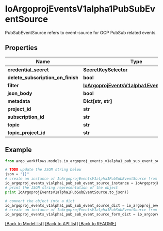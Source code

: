 # IoArgoprojEventsV1alpha1PubSubEventSource

PubSubEventSource refers to event-source for GCP PubSub related events.

## Properties

Name | Type | Description | Notes
------------ | ------------- | ------------- | -------------
**credential_secret** | [**SecretKeySelector**](SecretKeySelector.md) |  | [optional] 
**delete_subscription_on_finish** | **bool** |  | [optional] 
**filter** | [**IoArgoprojEventsV1alpha1EventSourceFilter**](IoArgoprojEventsV1alpha1EventSourceFilter.md) |  | [optional] 
**json_body** | **bool** |  | [optional] 
**metadata** | **Dict[str, str]** |  | [optional] 
**project_id** | **str** |  | [optional] 
**subscription_id** | **str** |  | [optional] 
**topic** | **str** |  | [optional] 
**topic_project_id** | **str** |  | [optional] 

## Example

```python
from argo_workflows.models.io_argoproj_events_v1alpha1_pub_sub_event_source import IoArgoprojEventsV1alpha1PubSubEventSource

# TODO update the JSON string below
json = "{}"
# create an instance of IoArgoprojEventsV1alpha1PubSubEventSource from a JSON string
io_argoproj_events_v1alpha1_pub_sub_event_source_instance = IoArgoprojEventsV1alpha1PubSubEventSource.from_json(json)
# print the JSON string representation of the object
print IoArgoprojEventsV1alpha1PubSubEventSource.to_json()

# convert the object into a dict
io_argoproj_events_v1alpha1_pub_sub_event_source_dict = io_argoproj_events_v1alpha1_pub_sub_event_source_instance.to_dict()
# create an instance of IoArgoprojEventsV1alpha1PubSubEventSource from a dict
io_argoproj_events_v1alpha1_pub_sub_event_source_form_dict = io_argoproj_events_v1alpha1_pub_sub_event_source.from_dict(io_argoproj_events_v1alpha1_pub_sub_event_source_dict)
```
[[Back to Model list]](../README.md#documentation-for-models) [[Back to API list]](../README.md#documentation-for-api-endpoints) [[Back to README]](../README.md)


